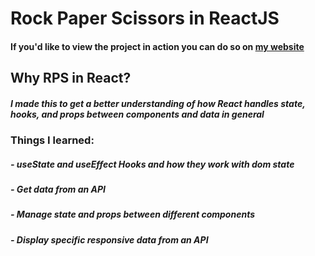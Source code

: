 # Rock Paper Scissors in ReactJS

#### If you'd like to view the project in action you can do so on [my website](https://fewin.com/react-rps/index.html)

## Why RPS in React?

##### I made this to get a better understanding of how React handles state, hooks, and props between components and data in general

### Things I learned:

##### - useState and useEffect Hooks and how they work with dom state

##### - Get data from an API

##### - Manage state and props between different components

##### - Display specific responsive data from an API